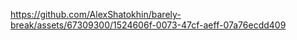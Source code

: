

https://github.com/AlexShatokhin/barely-break/assets/67309300/1524606f-0073-47cf-aeff-07a76ecdd409

